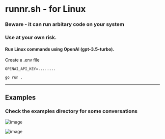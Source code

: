 # runnr.sh - for Linux

### Beware - it can run arbitary code on your system

### Use at your own risk.



#### Run Linux commands using OpenAI (gpt-3.5-turbo).



Create a .env file

```
OPENAI_API_KEY=........
```


```bash
go run .
```

---

## Examples 

### Check the examples directory for some conversations

![image](https://user-images.githubusercontent.com/8670239/227585193-a37b361b-cdd2-4c5c-910b-a7cfd169b8d7.png)

![image](https://user-images.githubusercontent.com/8670239/227585425-46867669-031f-4e80-9c46-0161f3c89e75.png)
